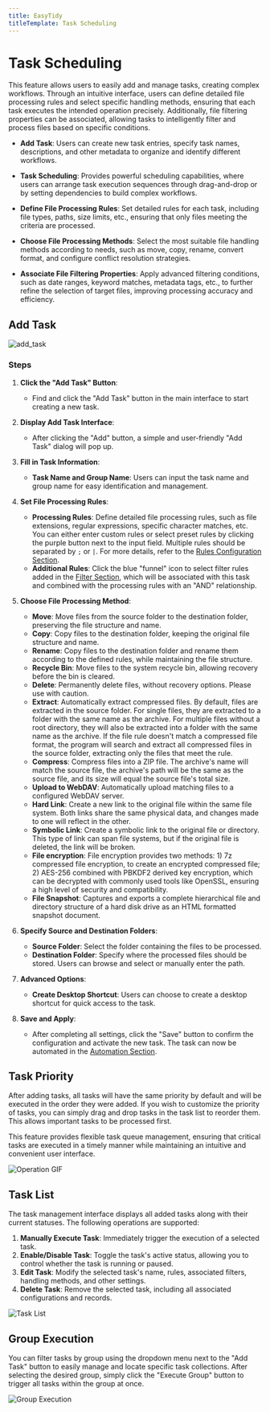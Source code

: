 ```yaml
---
title: EasyTidy
titleTemplate: Task Scheduling
---
```


# Task Scheduling

This feature allows users to easily add and manage tasks, creating complex workflows. Through an intuitive interface, users can define detailed file processing rules and select specific handling methods, ensuring that each task executes the intended operation precisely. Additionally, file filtering properties can be associated, allowing tasks to intelligently filter and process files based on specific conditions.

- **Add Task**: Users can create new task entries, specify task names, descriptions, and other metadata to organize and identify different workflows.

- **Task Scheduling**: Provides powerful scheduling capabilities, where users can arrange task execution sequences through drag-and-drop or by setting dependencies to build complex workflows.

- **Define File Processing Rules**: Set detailed rules for each task, including file types, paths, size limits, etc., ensuring that only files meeting the criteria are processed.

- **Choose File Processing Methods**: Select the most suitable file handling methods according to needs, such as move, copy, rename, convert format, and configure conflict resolution strategies.

- **Associate File Filtering Properties**: Apply advanced filtering conditions, such as date ranges, keyword matches, metadata tags, etc., to further refine the selection of target files, improving processing accuracy and efficiency.

## Add Task

![add_task](/images/task_add.png)

### Steps

1. **Click the "Add Task" Button**:
   - Find and click the "Add Task" button in the main interface to start creating a new task.

2. **Display Add Task Interface**:
   - After clicking the "Add" button, a simple and user-friendly "Add Task" dialog will pop up.

3. **Fill in Task Information**:
   - **Task Name and Group Name**: Users can input the task name and group name for easy identification and management.

4. **Set File Processing Rules**:
   - **Processing Rules**: Define detailed file processing rules, such as file extensions, regular expressions, specific character matches, etc. You can either enter custom rules or select preset rules by clicking the purple button next to the input field. Multiple rules should be separated by `;` or `|`. For more details, refer to the [Rules Configuration Section](rules.md).
   - **Additional Rules**: Click the blue "funnel" icon to select filter rules added in the [Filter Section](filter.md), which will be associated with this task and combined with the processing rules with an "AND" relationship.

5. **Choose File Processing Method**:
   - **Move**: Move files from the source folder to the destination folder, preserving the file structure and name.
   - **Copy**: Copy files to the destination folder, keeping the original file structure and name.
   - **Rename**: Copy files to the destination folder and rename them according to the defined rules, while maintaining the file structure.
   - **Recycle Bin**: Move files to the system recycle bin, allowing recovery before the bin is cleared.
   - **Delete**: Permanently delete files, without recovery options. Please use with caution.
   - **Extract**: Automatically extract compressed files. By default, files are extracted in the source folder. For single files, they are extracted to a folder with the same name as the archive. For multiple files without a root directory, they will also be extracted into a folder with the same name as the archive. If the file rule doesn't match a compressed file format, the program will search and extract all compressed files in the source folder, extracting only the files that meet the rule.
   - **Compress**: Compress files into a ZIP file. The archive's name will match the source file, the archive's path will be the same as the source file, and its size will equal the source file's total size.
   - **Upload to WebDAV**: Automatically upload matching files to a configured WebDAV server.
   - **Hard Link**: Create a new link to the original file within the same file system. Both links share the same physical data, and changes made to one will reflect in the other.
   - **Symbolic Link**: Create a symbolic link to the original file or directory. This type of link can span file systems, but if the original file is deleted, the link will be broken.
   - **File encryption**: File encryption provides two methods: 1) 7z compressed file encryption, to create an encrypted compressed file; 2) AES-256 combined with PBKDF2 derived key encryption, which can be decrypted with commonly used tools like OpenSSL, ensuring a high level of security and compatibility.
   - **File Snapshot**: Captures and exports a complete hierarchical file and directory structure of a hard disk drive as an HTML formatted snapshot document.

6. **Specify Source and Destination Folders**:
   - **Source Folder**: Select the folder containing the files to be processed.
   - **Destination Folder**: Specify where the processed files should be stored. Users can browse and select or manually enter the path.

7. **Advanced Options**:
   - **Create Desktop Shortcut**: Users can choose to create a desktop shortcut for quick access to the task.

8. **Save and Apply**:
   - After completing all settings, click the "Save" button to confirm the configuration and activate the new task. The task can now be automated in the [Automation Section](automation.md).

## Task Priority

After adding tasks, all tasks will have the same priority by default and will be executed in the order they were added. If you wish to customize the priority of tasks, you can simply drag and drop tasks in the task list to reorder them. This allows important tasks to be processed first.

This feature provides flexible task queue management, ensuring that critical tasks are executed in a timely manner while maintaining an intuitive and convenient user interface.

![Operation GIF](/images/PixPin_2024-12-26_16-52-31.gif)

## Task List

The task management interface displays all added tasks along with their current statuses. The following operations are supported:

1. **Manually Execute Task**: Immediately trigger the execution of a selected task.
2. **Enable/Disable Task**: Toggle the task's active status, allowing you to control whether the task is running or paused.
3. **Edit Task**: Modify the selected task's name, rules, associated filters, handling methods, and other settings.
4. **Delete Task**: Remove the selected task, including all associated configurations and records.

![Task List](/images/PixPin_2025-01-08_14-22-43.png)

## Group Execution

You can filter tasks by group using the dropdown menu next to the "Add Task" button to easily manage and locate specific task collections. After selecting the desired group, simply click the "Execute Group" button to trigger all tasks within the group at once.

![Group Execution](/images/exec.gif)
